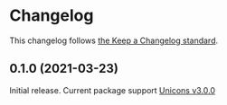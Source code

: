# Changelog

This changelog follows [the Keep a Changelog standard](https://keepachangelog.com).

## 0.1.0 (2021-03-23)

Initial release.
Current package support [Unicons v3.0.0](https://github.com/Iconscout/unicons/releases/tag/v3.0.0)
